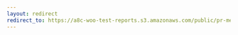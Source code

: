 ```yaml
---
layout: redirect
redirect_to: https://a8c-woo-test-reports.s3.amazonaws.com/public/pr-merge/43164/e2e/index.html
---
```

